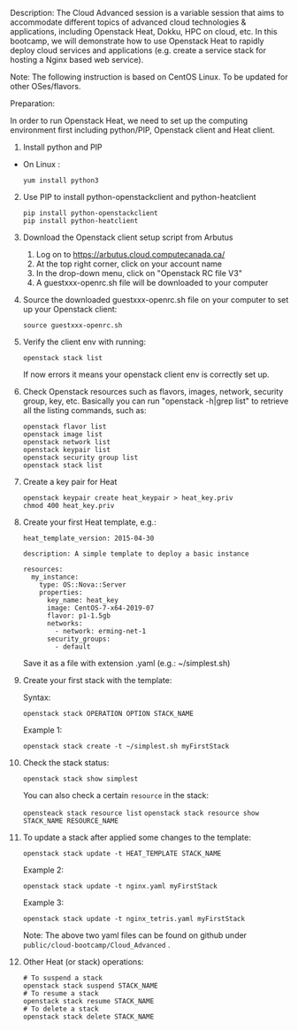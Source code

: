 Description: The Cloud Advanced session is a variable session that aims to accommodate different topics of advanced cloud technologies & applications, including Openstack Heat, Dokku, HPC on cloud, etc. In this bootcamp, we will demonstrate how to use Openstack Heat to rapidly deploy cloud services and applications (e.g. create a service stack for hosting a Nginx based web service).

Note: The following instruction is based on CentOS Linux. To be updated for other OSes/flavors.

Preparation:

In order to run Openstack Heat, we need to set up the computing environment first including python/PIP, Openstack client and Heat client.

1. Install python and PIP

  - On Linux :

    `yum install python3`


2. Use PIP to install python-openstackclient and python-heatclient

    ```
    pip install python-openstackclient
    pip install python-heatclient
    ```

3. Download the Openstack client setup script from Arbutus

    1. Log on to https://arbutus.cloud.computecanada.ca/
    2. At the top right corner, click on your account name
    3. In the drop-down menu, click on "Openstack RC file V3"
    4. A guestxxx-openrc.sh file will be downloaded to your computer
 
4. Source the downloaded guestxxx-openrc.sh file on your computer to set up your Openstack client:

    `source guestxxx-openrc.sh`
    
5. Verify the client env with running:

    `openstack stack list`
    
   If now errors it means your openstack client env is correctly set up. 
   
6. Check Openstack resources such as flavors, images, network, security group, key, etc.
   Basically you can run "openstack -h|grep list" to retrieve all the listing commands, such as:
   
   ```
   openstack flavor list
   openstack image list
   openstack network list
   openstack keypair list
   openstack security group list
   openstack stack list
   ```
   
7. Create a key pair for Heat
   ```
   openstack keypair create heat_keypair > heat_key.priv
   chmod 400 heat_key.priv
   ```
   
8. Create your first Heat template, e.g.:
   ```
   heat_template_version: 2015-04-30

   description: A simple template to deploy a basic instance

   resources:
     my_instance:
       type: OS::Nova::Server
       properties:
         key_name: heat_key
         image: CentOS-7-x64-2019-07
         flavor: p1-1.5gb 
         networks:
           - network: erming-net-1 
         security_groups:
           - default
   ```
   Save it as a file with extension .yaml (e.g.: ~/simplest.sh)
   
 9. Create your first stack with the template:
 
    Syntax:
    
    `openstack stack OPERATION OPTION STACK_NAME`
    
    Example 1:
    
    `openstack stack create -t ~/simplest.sh myFirstStack`
     
10. Check the stack status:
    
    `openstack stack show simplest`
    
    You can also check a certain `resource` in the stack:
    
    `opensteack stack resource list`
    `openstack stack resource show STACK_NAME RESOURCE_NAME`
    
11. To update a stack after applied some changes to the template:
  
    `openstack stack update -t HEAT_TEMPLATE STACK_NAME`
    
    Example 2:
    
    `openstack stack update -t nginx.yaml myFirstStack`
    
    Example 3:
    
    `openstack stack update -t nginx_tetris.yaml myFirstStack`
    
    Note: The above two yaml files can be found on github under `public/cloud-bootcamp/Cloud_Advanced` .

    
12. Other Heat (or stack) operations:
  
    ```
    # To suspend a stack
    openstack stack suspend STACK_NAME
    # To resume a stack
    openstack stack resume STACK_NAME
    # To delete a stack
    openstack stack delete STACK_NAME
     
    ```















